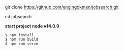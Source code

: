 git clone https://github.com/engingokmen/jobsearch.git

cd jobsearch

__start project__
__node v14.0.0__

```shell
$ npm install
$ npm run build
$ npm run serve
```